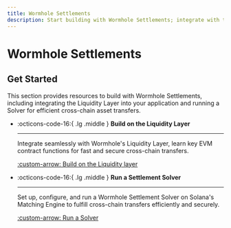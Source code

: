 ```yaml
---
title: Wormhole Settlements
description: Start building with Wormhole Settlements; integrate with the Liquidity Layer and set up Solvers to enable seamless cross-chain asset transfers.
---
```


# Wormhole Settlements

## Get Started

This section provides resources to build with Wormhole Settlements, including integrating the Liquidity Layer into your application and running a Solver for efficient cross-chain asset transfers.

<div class="grid cards" markdown>

-   :octicons-code-16:{ .lg .middle } **Build on the Liquidity Layer**

    ---

    Integrate seamlessly with Wormhole's Liquidity Layer, learn key EVM contract functions for fast and secure cross-chain transfers.

    [:custom-arrow: Build on the Liquidity layer](/docs/build/contract-integrations/settlements/liquidity-layer/)

-   :octicons-code-16:{ .lg .middle } **Run a Settlement Solver**

    ---

    Set up, configure, and run a Wormhole Settlement Solver on Solana's Matching Engine to fulfill cross-chain transfers efficiently and securely.

    [:custom-arrow: Run a Solver](/docs/build/contract-integrations/settlements/solver/)

</div>
